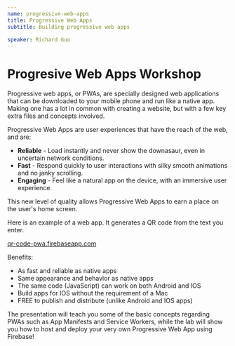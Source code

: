 ```yaml
---
name: progressive-web-apps
title: Progressive Web Apps
subtitle: Building progressive web apps

speaker: Richard Guo
---
```

# Progresive Web Apps Workshop

Progressive web apps, or PWAs, are specially designed web applications that can be downloaded to your mobile phone and run like a native app. Making one has a lot in common with creating a website, but with a few key extra files and concepts involved.

Progressive Web Apps are user experiences that have the reach of the web, and are:

- __Reliable__ - Load instantly and never show the downasaur, even in uncertain network conditions.
- __Fast__ - Respond quickly to user interactions with silky smooth animations and no janky scrolling.
- __Engaging__ - Feel like a natural app on the device, with an immersive user experience.

This new level of quality allows Progressive Web Apps to earn a place on the user's home screen.

Here is an example of a web app. It generates a QR code from the text you enter.

[qr-code-pwa.firebaseapp.com](https://qr-code-pwa.firebaseapp.com/)

Benefits:
- As fast and reliable as native apps
- Same appearance and behavior as native apps
- The same code (JavaScript) can work on both Android and IOS
- Build apps for IOS without the requirement of a Mac
- FREE to publish and distribute (unlike Android and IOS apps)

The presentation will teach you some of the basic concepts regarding PWAs such as App Manifests and Service Workers, while the lab will show you how to host and deploy your very own Progressive Web App using Firebase!

